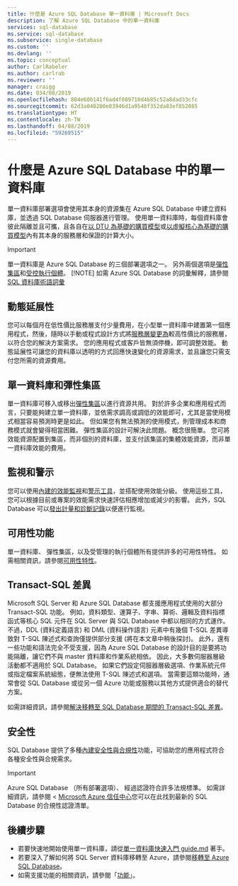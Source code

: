 ```yaml
---
title: 什麼是 Azure SQL Database 單一資料庫 | Microsoft Docs
description: 了解 Azure SQL Database 中的單一資料庫
services: sql-database
ms.service: sql-database
ms.subservice: single-database
ms.custom: ''
ms.devlang: ''
ms.topic: conceptual
author: CarlRabeler
ms.author: carlrab
ms.reviewer: ''
manager: craigg
ms.date: 034/08/2019
ms.openlocfilehash: 804e60b141f6ad4f089710d4b85c52a8dad33cfc
ms.sourcegitcommit: 62d3a040280e83946d1a9548f352da83ef852085
ms.translationtype: HT
ms.contentlocale: zh-TW
ms.lasthandoff: 04/08/2019
ms.locfileid: "59269515"
---
```

# <a name="what-is-a-single-database-in-azure-sql-database"></a>什麼是 Azure SQL Database 中的單一資料庫

單一資料庫部署選項會使用其本身的資源集在 Azure SQL Database 中建立資料庫，並透過 SQL Database 伺服器進行管理。 使用單一資料庫時，每個資料庫會彼此隔離並且可攜，且各自在[以 DTU 為基礎的購買模型](sql-database-service-tiers-dtu.md)或[以虛擬核心為基礎的購買模型](sql-database-service-tiers-vcore.md)內有其本身的服務層和保證的計算大小。

> [!IMPORTANT]
> 單一資料庫是 Azure SQL Database 的三個部署選項之一。 另外兩個選項是[彈性集區](sql-database-elastic-pool.md)和[受控執行個體](sql-database-managed-instance.md)。
> [!NOTE]
> 如需 Azure SQL Database 的詞彙解釋，請參閱 [SQL 資料庫術語詞彙](sql-database-glossary-terms.md)

## <a name="dynamic-scalability"></a>動態延展性

您可以每個月在低性價比服務層支付少量費用，在小型單一資料庫中建置第一個應用程式，然後，隨時以手動或程式設計方式將[服務層變更為](sql-database-single-database-scale.md)較高性價比的服務層，以符合您的解決方案需求。 您的應用程式或客戶皆無須停機，即可調整效能。 動態延展性可讓您的資料庫以透明的方式回應快速變化的資源需求，並且讓您只需支付您所需的資源費用。

## <a name="single-databases-and-elastic-pools"></a>單一資料庫和彈性集區

單一資料庫可移入或移出[彈性集區](sql-database-elastic-pool.md)以進行資源共用。 對於許多企業和應用程式而言，只要能夠建立單一資料庫，並依需求調高或調低的效能即可，尤其是當使用模式相當容易預測時更是如此。 但如果您有無法預測的使用模式，則管理成本和商務模式就會變得相當困難。 彈性集區的設計可解決此問題。 概念很簡單。 您可將效能資源配置到集區，而非個別的資料庫，並支付該集區的集體效能資源，而非單一資料庫效能的費用。

## <a name="monitoring-and-alerting"></a>監視和警示

您可以使用[內建的效能監視](sql-database-performance.md)和[警示工具](sql-database-insights-alerts-portal.md)，並搭配使用效能分級。 使用這些工具，您可以根據目前或專案的效能需求快速評估相應增加或減少的影響。 此外，SQL Database 可以[發出計量和診斷記錄](sql-database-metrics-diag-logging.md)以便進行監視。

## <a name="availability-capabilities"></a>可用性功能

單一資料庫、 彈性集區，以及受管理的執行個體所有提供許多的可用性特性。 如需相關資訊，請參閱[可用性特性](sql-database-technical-overview.md#availability-capabilities)。

## <a name="transact-sql-differences"></a>Transact-SQL 差異

Microsoft SQL Server 和 Azure SQL Database 都支援應用程式使用的大部分 Transact-SQL 功能。 例如，資料類型、運算子、字串、算術、邏輯及資料指標函式等核心 SQL 元件在 SQL Server 與 SQL Database 中都以相同的方式運作。 不過，DDL (資料定義語言) 和 DML (資料操作語言) 元素中有幾個 T-SQL 差異導致對 T-SQL 陳述式和查詢僅提供部分支援 (將在本文章中稍後探討)。
此外，還有一些功能和語法完全不受支援，因為 Azure SQL Database 的設計目的是要將功能隔離，讓它們不與 master 資料庫和作業系統相依。 因此，大多數伺服器層級活動都不適用於 SQL Database。 如果它們設定伺服器層級選項、作業系統元件或指定檔案系統組態，便無法使用 T-SQL 陳述式和選項。 當需要這類功能時，通常會從 SQL Database 或從另一個 Azure 功能或服務以其他方式提供適合的替代方案。

如需詳細資訊，請參閱[解決移轉至 SQL Database 期間的 Transact-SQL 差異](sql-database-transact-sql-information.md)。

## <a name="security"></a>安全性

SQL Database 提供了多種[內建安全性與合規性](sql-database-security-overview.md)功能，可協助您的應用程式符合各種安全性與合規需求。

> [!IMPORTANT]
> Azure SQL Database （所有部署選項）、 經過認證符合許多法規標準。 如需詳細資訊，請參閱 < [Microsoft Azure 信任中心](https://azure.microsoft.com/support/trust-center/compliance/)您可以在此找到最新的 SQL Database 的合規性認證清單。

## <a name="next-steps"></a>後續步驟

- 若要快速地開始使用單一資料庫，請從[單一資料庫快速入門 guide.md](sql-database-single-database-quickstart-guide.md) 著手。
- 若要深入了解如何將 SQL Server 資料庫移轉至 Azure，請參閱[移轉至 Azure SQL Database](sql-database-single-database-migrate.md)。
- 如需支援功能的相關資訊，請參閱「[功能](sql-database-features.md)」。
